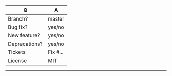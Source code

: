 | Q             | A
| ------------- | ---
| Branch?       | master
| Bug fix?      | yes/no
| New feature?  | yes/no
| Deprecations? | yes/no
| Tickets       | Fix #...
| License       | MIT
---
